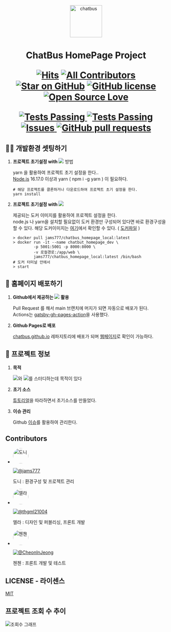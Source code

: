 <p align="center">
  <a href="https://chatbus.github.io">
    <img alt="chatbus" src="https://avatars.githubusercontent.com/u/110974823?s=100&v=4" width="100" />
  </a>
</p>
<h1 align="center">
  ChatBus HomePage Project

[![Hits](https://hits.seeyoufarm.com/api/count/incr/badge.svg?url=https%3A%2F%2Fgithub.com%2Fchatbus%2Fchatbus_homepage&count_bg=%2379C83D&title_bg=%231553B6&icon=&icon_color=%23E7E7E7&title=%EC%A1%B0%ED%9A%8C%EC%88%98&edge_flat=false)](https://hits.seeyoufarm.com)
[![All Contributors](https://img.shields.io/badge/contributors-3-orange.svg?style=flat-square)](#Contributors)
[![Star on GitHub](https://img.shields.io/github/stars/chatbus/chatbus_homepage.svg?style=social)](https://github.com/chatbus/chatbus_homepage/stargazers)
[![GitHub license](https://img.shields.io/github/license/chatbus/chatbus_homepage.svg)](https://github.com/chatbus/chatbus_homepage/blob/main/LICENSE)
[![Open Source Love](https://badges.frapsoft.com/os/v1/open-source.svg?v=103)]()

<a href="https://github.com/chatbus/chatbus_homepage/actions">
  <img alt="Tests Passing" src="https://github.com/chatbus/chatbus_homepage/actions/workflows/main.yml/badge.svg" />  
<img alt="Tests Passing" src="https://github.com/chatbus/chatbus_homepage/actions/workflows/test.yml/badge.svg" />
</a>
<a href="https://github.com/chatbus/chatbus_homepage/issues">
  <img alt="Issues" src="https://img.shields.io/github/issues/chatbus/chatbus_homepage?color=0088ff" />
</a>
<a href="https://github.com/chatbus/chatbus_homepage/pulls">
  <img alt="GitHub pull requests" src="https://img.shields.io/github/issues-pr/chatbus/chatbus_homepage?color=0088ff" />
</a>
</h1>


## 🧑‍💻 개발환경 셋팅하기

1. **프로젝트 초기설정 with [<img src="https://img.shields.io/badge/Yarn-2C8EBB?style=for-the-badge&logo=Yarn&logoColor=white" />](https://classic.yarnpkg.com/lang/en/)** 방법

    yarn 을 활용하여 프로젝트 초기 설정을 한다..<br />
    [Node.js](https://nodejs.org/) 16.17.0 이상과 yarn ( npm i -g yarn ) 이 필요하다.

    ```shell
    # 해당 프로젝트를 클론하거나 다운로드하여 프로젝트 초기 설정을 한다.
    yarn install
    ```

2. **프로젝트 초기설정 with [<img src="https://img.shields.io/badge/Docker-2496ED?style=for-the-badge&logo=Docker&logoColor=white" />](https://www.docker.com/)**
   
    제공되는 도커 이미지를 활용하여 프로젝트 설정을 한다. <br />
    node.js 나 yarn을 설치할 필요없이 도커 환경만 구성되어 있다면 바로 환경구성을 할 수 있다.
    해당 도커이미지는 [여기](https://hub.docker.com/repository/docker/jams777/chatbus_homepage_local)에서 확인할 수 있다. ( [도커파일](https://github.com/chatbus/docker_chatbus_homepage_local) )

    ```shell
    > docker pull jams777/chatbus_homepage_local:latest
    > docker run -it --name chatbut_homepage_dev \
             -p 5001:5001 -p 8000:8000 \
             -v 로컬경로:/app/web \ 
             jams777/chatbus_homepage_local:latest /bin/bash
    # 도커 터미널 안에서
    > start 
    ```

## 🥳 홈페이지 배포하기

1. **Github에서 제공하는 [<img src="https://img.shields.io/badge/GitHub%20Actions-2088FF?style=for-the-badge&logo=GitHub%20Actions&logoColor=white" />](https://github.com/chatbus/chatbus_homepage/actions) 활용**

    Pull Request 를 해서 main 브랜치에 머지가 되면 자동으로 배포가 된다. <br />
    Actions는 [gatsby-gh-pages-action](https://github.com/enriikke/gatsby-gh-pages-action)을 사용했다. 


2. **Github Pages로 배포**
 
    [chatbus.github.io](https://github.com/chatbus/chatbus.github.io) 레파지토리에 배포가 되며 [웹페이지](https://chatbus.github.io)로 확인이 가능하다.    


## 📰 프로젝트 정보

1. **목적**
    
    [<img src="https://img.shields.io/badge/React-61DAFB?style=for-the-badge&logo=React&logoColor=white" />](https://reactjs.org/)와 [<img src="https://img.shields.io/badge/Gatsby-663399?style=for-the-badge&logo=Gatsby&logoColor=white" />](https://www.gatsbyjs.com/)를 스터디하는데 목적이 있다
   

2. **초기 소스**

   [튜토리얼](https://www.gatsbyjs.com/docs/tutorial/)을 따라하면서 초기소스를 만들었다.


3. **이슈 관리**

   Github [이슈](https://github.com/chatbus/chatbus_homepage/issues)를 활용하여 관리한다.


## Contributors

   - <img src="https://avatars.githubusercontent.com/u/2595527?v=4&s=48" width="48px;" alt="도니" style="border-radius:48px;"/> <br/>
     
     [![@jams777](http://img.shields.io/badge/-jams777-black?style=flat-square&logo=github&link=https://github.com/jams777)](https://github.com/jams777)  

     도니 : 환경구성 및 프로젝트 관리  <br/> 


   - <img src="https://avatars.githubusercontent.com/u/56290407?v=4&s=48" width="48px;" alt="엘라" style="border-radius:48px;"/> <br/>

     [![@thgml21004](http://img.shields.io/badge/-thgml21004-black?style=flat-square&logo=github&link=https://github.com/thgml21004)](https://github.com/thgml21004)

     엘라 : 디자인 및 퍼블리싱, 프론트 개발  <br/>


   - <img src="https://avatars.githubusercontent.com/u/80233325?v=4&s=48" width="48px;" alt="첸첸" style="border-radius:48px;"/>  

     [![@CheonInJeong](http://img.shields.io/badge/-CheonInJeong-black?style=flat-square&logo=github&link=https://github.com/CheonInJeong)](https://github.com/CheonInJeong)

     첸첸 : 프론트 개발 및 테스트 


## LICENSE - 라이센스 

   [MIT](LICENSE)


## 프로젝트 조회 수 추이

![조회수 그래프](https://hits.seeyoufarm.com/api/count/graph/dailyhits.svg?url=https://github.com/chatbus/chatbus_homepage)




